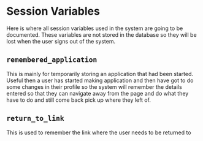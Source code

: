 # Session Variables
Here is where all session variables used in the system are going to be documented. These variables are not stored in the database so they will be lost when the user signs out of the system.

## ```remembered_application```
This is mainly for temporarily storing an application that had been started. Useful then a user has started making application and then have got to do some changes in their profile so the system will remember the details entered so that they can navigate away from the page and do what they have to do and still come back pick up where they left of.

## ```return_to_link```
This is used to remember the link where the user needs to be returned to